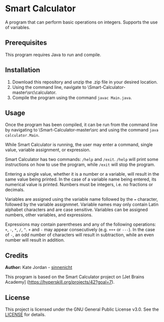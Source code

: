 # Smart Calculator
 
A program that can perform basic operations on integers. Supports the use of variables.

Prerequisites
-------------

This program requires Java to run and compile.

Installation
------------

1. Download this repository and unzip the .zip file in your desired location.
2. Using the command line, navigate to \Smart-Calculator-master\src\calculator.
3. Compile the program using the command `javac Main.java`.

Usage
-----

Once the program has been compiled, it can be run from the command line by navigating to \Smart-Calculator-master\src and using the command `java calculator.Main`.

While Smart Calculator is running, the user may enter a command, single value, variable assignment, or expression.

Smart Calculator has two commands: `/help` and `/exit`. `/help` will print some instructions on how to use the program, while `/exit` will stop the program.

Entering a single value, whether it is a number or a variable, will result in the same value being printed. In the case of a variable name being entered, its numerical value is printed. Numbers must be integers, i.e. no fractions or decimals.

Variables are assigned using the variable name followed by the `=` character, followed by the variable assignmnet. Variable names may only contain Latin alphabet characters and are case sensitive. Variables can be assigned numbers, other variables, and expressions.

Expressions may contain parentheses and any of the following operations: `+`, `-`, `*`, `/`, `^`. `+` and `-` may appear consecutively (e.g. `+++` or `---`). In the case of `-`, an odd number of characters will result in subtraction, while an even number will result in addition.

Credits
-------

**Author:** Kate Jordan - [sinnenicht](https://github.com/sinnenicht/)

This program is based on the Smart Calculator project on [Jet Brains Academy] (https://hyperskill.org/projects/42?goal=7).

License
-------

This project is licensed under the GNU General Public License v3.0. See the [LICENSE](https://github.com/sinnenicht/Smart-Calculator/blob/master/LICENSE) for details.
